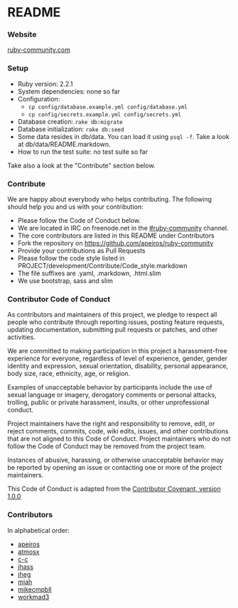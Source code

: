 README
======


### Website

[ruby-community.com](http://ruby-community.com)


### Setup

* Ruby version: 2.2.1
* System dependencies: none so far
* Configuration:
  * `cp config/database.example.yml config/database.yml`
  * `cp config/secrets.example.yml config/secrets.yml`
* Database creation: `rake db:migrate`
* Database initialization: `rake db:seed`
* Some data resides in db/data. You can load it using `psql -f`. Take a look at db/data/README.markdown.
* How to run the test suite: no test suite so far

Take also a look at the "Contribute" section below.


### Contribute

We are happy about everybody who helps contributing.
The following should help you and us with your contribution:

* Please follow the Code of Conduct below.
* We are located in IRC on freenode.net in the [#ruby-community](irc://irc.freenode.net/#ruby-community) channel.
* The core contributors are listed in this README under Contributors
* Fork the repository on https://github.com/apeiros/ruby-community
* Provide your contributions as Pull Requests
* Please follow the code style listed in PROJECT/development/Contribute/Code_style.markdown
* The file suffixes are .yaml, .markdown, .html.slim
* We use bootstrap, sass and slim


### Contributor Code of Conduct

As contributors and maintainers of this project, we pledge to respect all people who
contribute through reporting issues, posting feature requests, updating documentation,
submitting pull requests or patches, and other activities.

We are committed to making participation in this project a harassment-free experience for
everyone, regardless of level of experience, gender, gender identity and expression,
sexual orientation, disability, personal appearance, body size, race, ethnicity, age, or religion.

Examples of unacceptable behavior by participants include the use of sexual language or
imagery, derogatory comments or personal attacks, trolling, public or private harassment,
insults, or other unprofessional conduct.

Project maintainers have the right and responsibility to remove, edit, or reject comments,
commits, code, wiki edits, issues, and other contributions that are not aligned to this
Code of Conduct. Project maintainers who do not follow the Code of Conduct may be removed
from the project team.

Instances of abusive, harassing, or otherwise unacceptable behavior may be reported by
opening an issue or contacting one or more of the project maintainers.

This Code of Conduct is adapted from the [Contributor Covenant, version 1.0.0](http://contributor-covenant.org/version/1/0/0/)


### Contributors

In alphabetical order:

* [apeiros](https://github.com/apeiros)
* [atmosx](https://github.com/atmosx)
* [c-c](https://github.com/csmr)
* [jhass](https://github.com/jhass)
* [jheg](https://github.com/jheg)
* [miah](https://github.com/miah)
* [mikecmpbll](https://github.com/mikecmpbll)
* [workmad3](https://github.com/workmad3)
